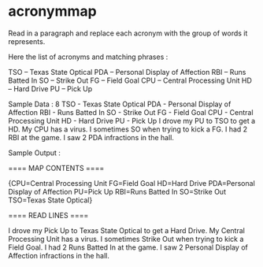 # acronymmap
Read in a paragraph and replace each acronym with the group of words it represents.


Here the list of acronyms and matching phrases :

TSO – Texas State Optical
PDA – Personal Display of Affection
RBI – Runs Batted In
SO – Strike Out
FG – Field Goal
CPU – Central Processing Unit
HD – Hard Drive
PU – Pick Up



Sample Data : 
8
TSO - Texas State Optical
PDA - Personal Display of Affection
RBI - Runs Batted In
SO - Strike Out
FG - Field Goal
CPU - Central Processing Unit
HD - Hard Drive
PU - Pick Up
I drove my PU to TSO to get a HD.  My 
CPU has a virus.  I sometimes SO 
when trying to kick a FG.  I had 2 RBI
at the game.  I saw 2 PDA 
infractions in the hall.  



Sample Output :


====    MAP CONTENTS    ====


{CPU=Central Processing Unit
 FG=Field Goal
 HD=Hard Drive
 PDA=Personal Display of Affection
 PU=Pick Up
 RBI=Runs Batted In
 SO=Strike Out
 TSO=Texas State Optical}



====    READ LINES      ====


I drove my Pick Up to Texas State Optical to get a Hard Drive. My
Central Processing Unit has a virus. I sometimes Strike Out
when trying to kick a Field Goal. I had 2 Runs Batted In
at the game. I saw 2 Personal Display of Affection
infractions in the hall.
